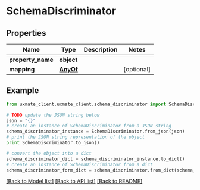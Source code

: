 # SchemaDiscriminator


## Properties
Name | Type | Description | Notes
------------ | ------------- | ------------- | -------------
**property_name** | **object** |  | 
**mapping** | [**AnyOf**](AnyOf.md) |  | [optional] 

## Example

```python
from uxmate_client.uxmate_client.schema_discriminator import SchemaDiscriminator

# TODO update the JSON string below
json = "{}"
# create an instance of SchemaDiscriminator from a JSON string
schema_discriminator_instance = SchemaDiscriminator.from_json(json)
# print the JSON string representation of the object
print SchemaDiscriminator.to_json()

# convert the object into a dict
schema_discriminator_dict = schema_discriminator_instance.to_dict()
# create an instance of SchemaDiscriminator from a dict
schema_discriminator_form_dict = schema_discriminator.from_dict(schema_discriminator_dict)
```
[[Back to Model list]](../README.md#documentation-for-models) [[Back to API list]](../README.md#documentation-for-api-endpoints) [[Back to README]](../README.md)


